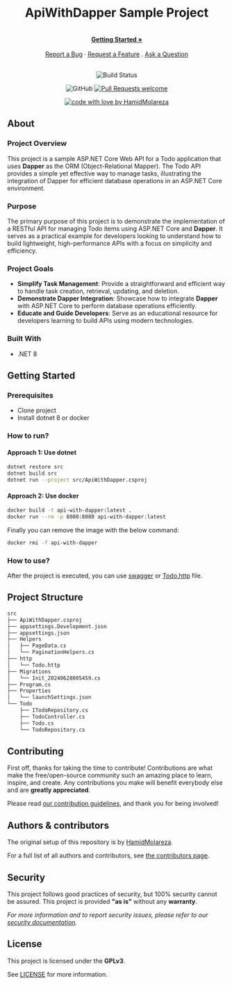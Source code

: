<div align="center">
  <h1>ApiWithDapper Sample Project
</h1>
  <br />
  <a href="#getting-started"><strong>Getting Started »</strong></a>
  <br />
  <br />
  <a href="https://github.com/HamidMolareza/ApiWithDapper-Sample/issues/new?assignees=&labels=bug&template=BUG_REPORT.md&title=bug%3A+">Report a Bug</a>
  ·
  <a href="https://github.com/HamidMolareza/ApiWithDapper-Sample/issues/new?assignees=&labels=enhancement&template=FEATURE_REQUEST.md&title=feat%3A+">Request a Feature</a>
  .
  <a href="https://github.com/HamidMolareza/ApiWithDapper-Sample/issues/new?assignees=&labels=question&template=SUPPORT_QUESTION.md&title=support%3A+">Ask a Question</a>
</div>

<div align="center">
<br />


![Build Status](https://github.com/HamidMolareza/ApiWithDapper-Sample/actions/workflows/build.yml/badge.svg?branch=main)

![GitHub](https://img.shields.io/github/license/HamidMolareza/ApiWithDapper-Sample)
[![Pull Requests welcome](https://img.shields.io/badge/PRs-welcome-ff69b4.svg?style=flat-square)](https://github.com/HamidMolareza/ApiWithDapper-Sample/issues?q=is%3Aissue+is%3Aopen+label%3A%22help+wanted%22)

[![code with love by HamidMolareza](https://img.shields.io/badge/%3C%2F%3E%20with%20%E2%99%A5%20by-HamidMolareza-ff1414.svg?style=flat-square)](https://github.com/HamidMolareza)

</div>

## About

### Project Overview

This project is a sample ASP.NET Core Web API for a Todo application that uses **Dapper** as the ORM (Object-Relational Mapper). The Todo API provides a simple yet effective way to manage tasks, illustrating the integration of Dapper for efficient database operations in an ASP.NET Core environment.

### Purpose

The primary purpose of this project is to demonstrate the implementation of a RESTful API for managing Todo items using ASP.NET Core and **Dapper**. It serves as a practical example for developers looking to understand how to build lightweight, high-performance APIs with a focus on simplicity and efficiency.

### Project Goals

- **Simplify Task Management**: Provide a straightforward and efficient way to handle task creation, retrieval, updating, and deletion.
- **Demonstrate Dapper Integration**: Showcase how to integrate **Dapper** with ASP.NET Core to perform database operations efficiently.
- **Educate and Guide Developers**: Serve as an educational resource for developers learning to build APIs using modern technologies.

### Built With

- .NET 8

## Getting Started

### Prerequisites

- Clone project
- Install dotnet 8 or docker

### How to run?

#### Approach 1: Use dotnet

```bash
dotnet restore src
dotnet build src
dotnet run --project src/ApiWithDapper.csproj
```

#### Approach 2: Use docker

```bash
docker build -t api-with-dapper:latest .
docker run --rm -p 8080:8080 api-with-dapper:latest
```

Finally you can remove the image with the below command:
```bash
docker rmi -f api-with-dapper
```

### How to use?

After the project is executed, you can use [swagger](http://localhost:8080/swagger/) or [Todo.http](src/http/Todo.http) file.


## Project Structure

```txt
src
├── ApiWithDapper.csproj
├── appsettings.Development.json
├── appsettings.json
├── Helpers
│   ├── PageData.cs
│   └── PaginationHelpers.cs
├── http
│   └── Todo.http
├── Migrations
│   └── Init_20240628005459.cs
├── Program.cs
├── Properties
│   └── launchSettings.json
└── Todo
    ├── ITodoRepository.cs
    ├── TodoController.cs
    ├── Todo.cs
    └── TodoRepository.cs
```

## Contributing

First off, thanks for taking the time to contribute! Contributions are what make the free/open-source community such an
amazing place to learn, inspire, and create. Any contributions you make will benefit everybody else and are **greatly
appreciated**.

Please read [our contribution guidelines](docs/CONTRIBUTING.md), and thank you for being involved!

## Authors & contributors

The original setup of this repository is by [HamidMolareza](https://github.com/HamidMolareza).

For a full list of all authors and contributors,
see [the contributors page](https://github.com/HamidMolareza/ApiWithDapper-Sample/contributors).

## Security

This project follows good practices of security, but 100% security cannot be assured. This project is provided **"as
is"** without any **warranty**.

_For more information and to report security issues, please refer to our [security documentation](docs/SECURITY.md)._

## License

This project is licensed under the **GPLv3**.

See [LICENSE](LICENSE) for more information.